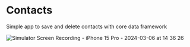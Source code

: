 # Contacts
Simple app to save and delete contacts with core data framework

![Simulator Screen Recording - iPhone 15 Pro - 2024-03-06 at 14 36 26](https://github.com/Rexmoon/Contacts/assets/111804230/f977e848-70c2-4bf7-92a1-abd6c664c612)
